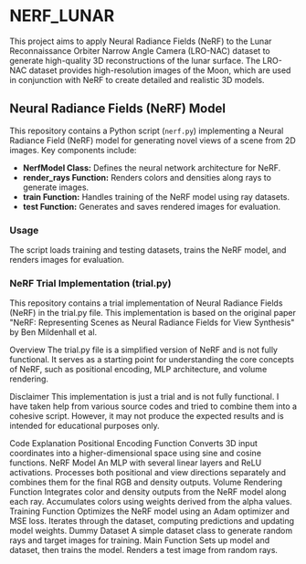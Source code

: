 # NERF_LUNAR
This project aims to apply Neural Radiance Fields (NeRF) to the Lunar Reconnaissance Orbiter Narrow Angle Camera (LRO-NAC) dataset to generate high-quality 3D reconstructions of the lunar surface. The LRO-NAC dataset provides high-resolution images of the Moon, which are used in conjunction with NeRF to create detailed and realistic 3D models.

## Neural Radiance Fields (NeRF) Model

This repository contains a Python script (`nerf.py`) implementing a Neural Radiance Field (NeRF) model for generating novel views of a scene from 2D images. Key components include:

- **NerfModel Class:** Defines the neural network architecture for NeRF.
- **render_rays Function:** Renders colors and densities along rays to generate images.
- **train Function:** Handles training of the NeRF model using ray datasets.
- **test Function:** Generates and saves rendered images for evaluation.

### Usage

The script loads training and testing datasets, trains the NeRF model, and renders images for evaluation.



### NeRF Trial Implementation (trial.py)
This repository contains a trial implementation of Neural Radiance Fields (NeRF) in the trial.py file. This implementation is based on the original paper "NeRF: Representing Scenes as Neural Radiance Fields for View Synthesis" by Ben Mildenhall et al.

Overview
The trial.py file is a simplified version of NeRF and is not fully functional. It serves as a starting point for understanding the core concepts of NeRF, such as positional encoding, MLP architecture, and volume rendering.

Disclaimer
This implementation is just a trial and is not fully functional. I have taken help from various source codes and tried to combine them into a cohesive script. However, it may not produce the expected results and is intended for educational purposes only.

Code Explanation
Positional Encoding Function
Converts 3D input coordinates into a higher-dimensional space using sine and cosine functions.
NeRF Model
An MLP with several linear layers and ReLU activations.
Processes both positional and view directions separately and combines them for the final RGB and density outputs.
Volume Rendering Function
Integrates color and density outputs from the NeRF model along each ray.
Accumulates colors using weights derived from the alpha values.
Training Function
Optimizes the NeRF model using an Adam optimizer and MSE loss.
Iterates through the dataset, computing predictions and updating model weights.
Dummy Dataset
A simple dataset class to generate random rays and target images for training.
Main Function
Sets up model and dataset, then trains the model.
Renders a test image from random rays.
